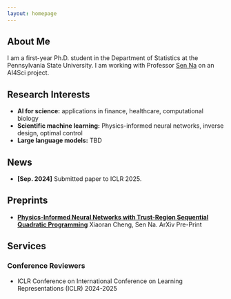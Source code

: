 ```yaml
---
layout: homepage
---
```


## About Me

I am a first-year Ph.D. student in the Department of Statistics at the Pennsylvania State University. I am working with Professor [Sen Na](https://senna1128.github.io/) on an AI4Sci project.

## Research Interests

- **AI for science:**  applications in finance, healthcare, computational biology
- **Scientific machine learning:** Physics-informed neural networks, inverse design, optimal control
- **Large language models:** TBD

## News

- **[Sep. 2024]** Submitted paper to ICLR 2025.

## Preprints
- **[Physics-Informed Neural Networks with Trust-Region Sequential Quadratic Programming](https://arxiv.org/pdf/2409.10777)** Xiaoran Cheng, Sen Na. ArXiv Pre-Print

## Services
### Conference Reviewers
- ICLR Conference on International Conference on Learning Representations (ICLR) 2024-2025
